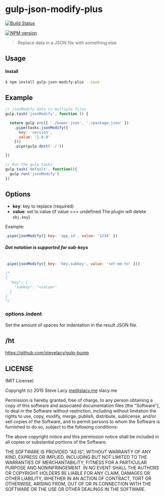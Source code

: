 # gulp-json-modify-plus

[![Build Status](https://travis-ci.org/OLIOEX/gulp-json-modify.png?branch=master)](https://travis-ci.org/OLIOEX/gulp-json-modify-plus)

[![NPM version](https://badge.fury.io/js/gulp-json-modify.png)](http://badge.fury.io/js/gulp-json-modify-plus)

> Replace data in a JSON file with something else

## Usage

#### Install

```bash
$ npm install gulp-json-modify-plus --save
```

## Example

```js
// jsonModify data in multiple files
gulp.task('jsonModify', function () {

  return gulp.src([ './bower.json', './package.json' ])
    .pipe(tasks.jsonModify({
      key: 'version',
      value: '1.0.0'
    }))
    .pipe(gulp.dest('./'))

})

// Run the gulp tasks
gulp.task('default', function(){
  gulp.run('jsonModify')
})
```

## Options

* **key**: key to replace (required)
* **value**: set to value (if value === undefined The plugin will delete `obj.key`)

Example:

```js
.pipe(jsonModify({ key: 'app_id', value: '1234' })
```

##### Dot notation is supported for sub-keys

```js

.pipe(jsonModify({ key: 'key.subkey', value: 'set-me-to' }))

/*
{
  "key": {
    "subkey": "<value>"
  }
}
*/
```

### options.indent

Set the amount of spaces for indentation in the result JSON file.

## /ht

https://github.com/stevelacy/gulp-bump

## LICENSE

(MIT License)

Copyright (c) 2015 Steve Lacy <me@slacy.me> slacy.me

Permission is hereby granted, free of charge, to any person obtaining
a copy of this software and associated documentation files (the
"Software"), to deal in the Software without restriction, including
without limitation the rights to use, copy, modify, merge, publish,
distribute, sublicense, and/or sell copies of the Software, and to
permit persons to whom the Software is furnished to do so, subject to
the following conditions:

The above copyright notice and this permission notice shall be
included in all copies or substantial portions of the Software.

THE SOFTWARE IS PROVIDED "AS IS", WITHOUT WARRANTY OF ANY KIND,
EXPRESS OR IMPLIED, INCLUDING BUT NOT LIMITED TO THE WARRANTIES OF
MERCHANTABILITY, FITNESS FOR A PARTICULAR PURPOSE AND
NONINFRINGEMENT. IN NO EVENT SHALL THE AUTHORS OR COPYRIGHT HOLDERS BE
LIABLE FOR ANY CLAIM, DAMAGES OR OTHER LIABILITY, WHETHER IN AN ACTION
OF CONTRACT, TORT OR OTHERWISE, ARISING FROM, OUT OF OR IN CONNECTION
WITH THE SOFTWARE OR THE USE OR OTHER DEALINGS IN THE SOFTWARE.

